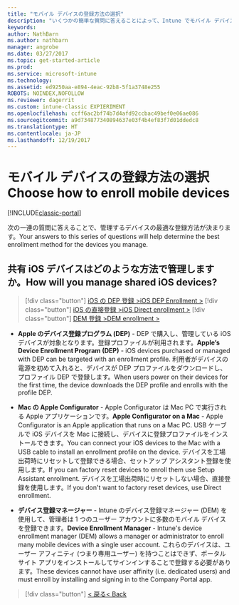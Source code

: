 ```yaml
---
title: "モバイル デバイスの登録方法の選択"
description: "いくつかの簡単な質問に答えることによって、Intune でモバイル デバイスを登録する方法を決定する"
keywords: 
author: NathBarn
ms.author: nathbarn
manager: angrobe
ms.date: 03/27/2017
ms.topic: get-started-article
ms.prod: 
ms.service: microsoft-intune
ms.technology: 
ms.assetid: ed9250aa-e894-4eac-92b8-5f1a3748e255
ROBOTS: NOINDEX,NOFOLLOW
ms.reviewer: dagerrit
ms.custom: intune-classic EXPIERIMENT
ms.openlocfilehash: ccff6ac2bf74b7d4afd92ccbac49bef0e06ae086
ms.sourcegitcommit: a9d734877340894637e03f4b4ef83f7d01ddedc8
ms.translationtype: HT
ms.contentlocale: ja-JP
ms.lasthandoff: 12/19/2017
---
```

# <a name="choose-how-to-enroll-mobile-devices"></a><span data-ttu-id="c94cc-103">モバイル デバイスの登録方法の選択</span><span class="sxs-lookup"><span data-stu-id="c94cc-103">Choose how to enroll mobile devices</span></span>

[!INCLUDE[classic-portal](../includes/classic-portal.md)]

<span data-ttu-id="c94cc-104">次の一連の質問に答えることで、管理するデバイスの最適な登録方法が決まります。</span><span class="sxs-lookup"><span data-stu-id="c94cc-104">Your answers to this series of questions will help determine the best enrollment method for the devices you manage.</span></span>

## <a name="how-will-you-manage-shared-ios-devices"></a><span data-ttu-id="c94cc-105">**共有 iOS デバイスはどのような方法で管理しますか。**</span><span class="sxs-lookup"><span data-stu-id="c94cc-105">**How will you manage shared iOS devices?**</span></span>

> [!div class="button"]
[<span data-ttu-id="c94cc-106">iOS の DEP 登録 ></span><span class="sxs-lookup"><span data-stu-id="c94cc-106">iOS DEP Enrollment ></span></span>](/intune-classic/deploy-use/ios-device-enrollment-program-in-microsoft-intune)
> [!div class="button"]
[<span data-ttu-id="c94cc-107">iOS の直接登録 ></span><span class="sxs-lookup"><span data-stu-id="c94cc-107">iOS Direct enrollment ></span></span>](/intune-classic/deploy-use/ios-direct-enrollment-in-microsoft-intune)
> [!div class="button"]
[<span data-ttu-id="c94cc-108">DEM 登録 ></span><span class="sxs-lookup"><span data-stu-id="c94cc-108">DEM enrollment ></span></span>](/intune-classic/deploy-use/enroll-corporate-owned-devices-with-the-device-enrollment-manager-in-microsoft-intune)

  - <span data-ttu-id="c94cc-109">**Apple のデバイス登録プログラム (DEP)** - DEP で購入し、管理している iOS デバイスが対象となります。登録プロファイルが利用されます。</span><span class="sxs-lookup"><span data-stu-id="c94cc-109">**Apple’s Device Enrollment Program (DEP)** - iOS devices purchased or managed with DEP can be targeted with an enrollment profile.</span></span> <span data-ttu-id="c94cc-110">利用者がデバイスの電源を初めて入れると、デバイスが DEP プロファイルをダウンロードし、プロファイル DEP で登録します。</span><span class="sxs-lookup"><span data-stu-id="c94cc-110">When users power on their devices for the first time, the device downloads the DEP profile and enrolls with the profile DEP.</span></span>

  - <span data-ttu-id="c94cc-111">**Mac の Apple Configurator** - Apple Configurator は Mac PC で実行される Apple アプリケーションです。</span><span class="sxs-lookup"><span data-stu-id="c94cc-111">**Apple Configurator on a Mac** - Apple Configurator is an Apple application that runs on a Mac PC.</span></span> <span data-ttu-id="c94cc-112">USB ケーブルで iOS デバイスを Mac に接続し、デバイスに登録プロファイルをインストールできます。</span><span class="sxs-lookup"><span data-stu-id="c94cc-112">You can connect your iOS devices to the Mac with a USB cable to install an enrollment profile on the device.</span></span> <span data-ttu-id="c94cc-113">デバイスを工場出荷時にリセットして登録できる場合、セットアップ アシスタント登録を使用します。</span><span class="sxs-lookup"><span data-stu-id="c94cc-113">If you can factory reset devices to enroll them use Setup Assistant enrollment.</span></span> <span data-ttu-id="c94cc-114">デバイスを工場出荷時にリセットしない場合、直接登録を使用します。</span><span class="sxs-lookup"><span data-stu-id="c94cc-114">If you don't want to factory reset devices, use Direct enrollment.</span></span>

  - <span data-ttu-id="c94cc-115">**デバイス登録マネージャー** - Intune のデバイス登録マネージャー (DEM) を使用して、管理者は 1 つのユーザー アカウントに多数のモバイル デバイスを登録できます。</span><span class="sxs-lookup"><span data-stu-id="c94cc-115">**Device Enrollment Manager** - Intune's device enrollment manager (DEM) allows a manager or administrator to enroll many mobile devices with a single user account.</span></span> <span data-ttu-id="c94cc-116">これらのデバイスは、ユーザー アフィニティ (つまり専用ユーザー) を持つことはできず、ポータル サイト アプリをインストールしてサインインすることで登録する必要があります。</span><span class="sxs-lookup"><span data-stu-id="c94cc-116">These devices cannot have user affinity (i.e. dedicated users) and must enroll by installing and signing in to the Company Portal app.</span></span>

> [!div class="button"]
[<span data-ttu-id="c94cc-117">< 戻る</span><span class="sxs-lookup"><span data-stu-id="c94cc-117">< Back</span></span>](choose-how-to-enroll-devices3.md)
